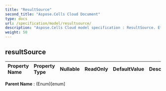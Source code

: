 ```yaml
---
title: "ResultSource"
second_title: "Aspose.Cells Cloud Document"
type: docs
url: /specification/model/resultsource/
description: "Aspose.Cells Cloud model specification : ResultSource. Effortlessly handle Excel and other spreadsheet documents with features like opening, generating, editing, splitting, merging, comparing, and converting."
weight: 50
---
```


## **resultSource**

 

| Property Name | Property Type | Nullable |  ReadOnly | DefaultValue | Description | 
| :- | :- | :- |:- |  :- | :- |

**Parent Name** : (Enum)[enum]

